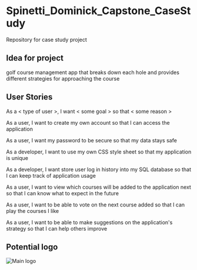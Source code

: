# Spinetti_Dominick_Capstone_CaseStudy

Repository for case study project

## Idea for project

golf course management app that breaks down each hole and provides different strategies for approaching the course

## User Stories

As a < type of user >, I want < some goal > so that < some reason >

As a user, I want to create my own account so that I can access the application

As a user, I want my password to be secure so that my data stays safe

As a developer, I want to use my own CSS style sheet so that my application is unique

As a developer, I want store user log in history into my SQL database so that I can keep track of application usage

As a user, I want to view which courses will be added to the application next so that I can know what to expect in the future

As a user, I want to be able to vote on the next course added so that I can play the courses I like

As a user, I want to be able to make suggestions on the application's strategy so that I can help others improve

## Potential logo

![Main logo](https://user-images.githubusercontent.com/99349506/157073478-f3134db6-360d-4b10-97a5-04be09bdad55.PNG)
